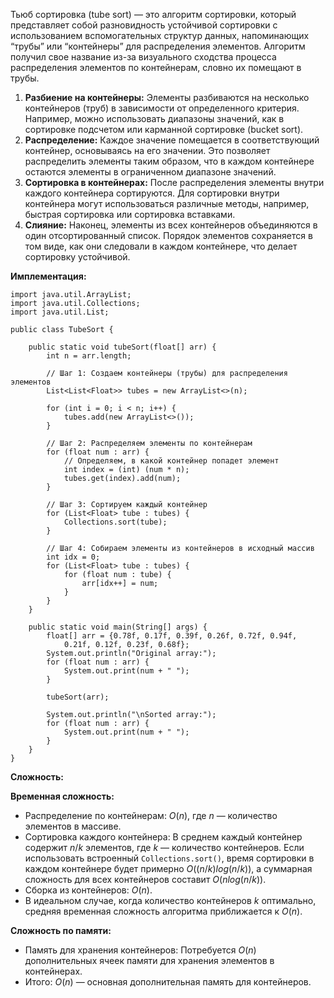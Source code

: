 Тьюб сортировка (tube sort) — это алгоритм сортировки, который представляет собой разновидность устойчивой сортировки с использованием вспомогательных структур данных, напоминающих “трубы” или “контейнеры” для распределения элементов. Алгоритм получил свое название из-за визуального сходства процесса распределения элементов по контейнерам, словно их помещают в трубы.


1. **Разбиение на контейнеры:** Элементы разбиваются на несколько контейнеров (труб) в зависимости от определенного критерия. Например, можно использовать диапазоны значений, как в сортировке подсчетом или карманной сортировке (bucket sort).
2. **Распределение:** Каждое значение помещается в соответствующий контейнер, основываясь на его значении. Это позволяет распределить элементы таким образом, что в каждом контейнере остаются элементы в ограниченном диапазоне значений.
3. **Сортировка в контейнерах:** После распределения элементы внутри каждого контейнера сортируются. Для сортировки внутри контейнера могут использоваться различные методы, например, быстрая сортировка или сортировка вставками.
4. **Слияние:** Наконец, элементы из всех контейнеров объединяются в один отсортированный список. Порядок элементов сохраняется в том виде, как они следовали в каждом контейнере, что делает сортировку устойчивой.


**Имплементация:**

```
import java.util.ArrayList;
import java.util.Collections;
import java.util.List;

public class TubeSort {

    public static void tubeSort(float[] arr) {
        int n = arr.length;
		
        // Шаг 1: Создаем контейнеры (трубы) для распределения элементов
        List<List<Float>> tubes = new ArrayList<>(n);
		
        for (int i = 0; i < n; i++) {
            tubes.add(new ArrayList<>());
        }
		
        // Шаг 2: Распределяем элементы по контейнерам
        for (float num : arr) {
			// Определяем, в какой контейнер попадет элемент
            int index = (int) (num * n); 
            tubes.get(index).add(num);
        }
		
        // Шаг 3: Сортируем каждый контейнер
        for (List<Float> tube : tubes) {
            Collections.sort(tube);
        }
		
        // Шаг 4: Собираем элементы из контейнеров в исходный массив
        int idx = 0;
        for (List<Float> tube : tubes) {
            for (float num : tube) {
                arr[idx++] = num;
            }
        }
    }

    public static void main(String[] args) {
        float[] arr = {0.78f, 0.17f, 0.39f, 0.26f, 0.72f, 0.94f, 
	        0.21f, 0.12f, 0.23f, 0.68f};
        System.out.println("Original array:");
        for (float num : arr) {
            System.out.print(num + " ");
        }

        tubeSort(arr);

        System.out.println("\nSorted array:");
        for (float num : arr) {
            System.out.print(num + " ");
        }
    }
}
```

**Сложность:**

**Временная сложность:**

- Распределение по контейнерам: $O(n)$, где $n$ — количество элементов в массиве.
- Сортировка каждого контейнера: В среднем каждый контейнер содержит $n/k$ элементов, где $k$ — количество контейнеров. Если использовать встроенный `Collections.sort()`, время сортировки в каждом контейнере будет примерно $O((n/k) log (n/k))$, а суммарная сложность для всех контейнеров составит $O(n log (n/k))$.
- Сборка из контейнеров: $O(n)$.
- В идеальном случае, когда количество контейнеров $k$ оптимально, средняя временная сложность алгоритма приближается к $O(n)$.

**Сложность по памяти:**

- Память для хранения контейнеров: Потребуется $O(n)$ дополнительных ячеек памяти для хранения элементов в контейнерах.
- Итого: $O(n)$ — основная дополнительная память для контейнеров.